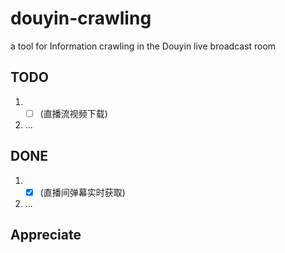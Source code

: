 # douyin-crawling  
a tool for Information crawling in the Douyin live broadcast room



## TODO  
1. - [ ] (直播流视频下载) 
2. ...

## DONE    
1. - [x] (直播间弹幕实时获取)
2. ...           


## Appreciate
![]()
